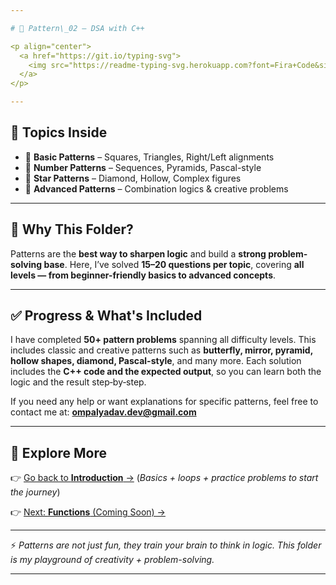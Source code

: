 ```yaml
---

# 🎨 Pattern\_02 – DSA with C++

<p align="center">
  <a href="https://git.io/typing-svg">
    <img src="https://readme-typing-svg.herokuapp.com?font=Fira+Code&size=22&pause=1000&color=F7B93E&center=true&vCenter=true&width=600&lines=⭐+Mastering+Patterns;📐+15-20+Questions+per+Topic;🚀+From+Basic+to+Advanced+Logic;✅+50%2B+Pattern+Problems+Completed" alt="Typing Animation" />
  </a>
</p>

---
```


## 📂 Topics Inside

* 🔹 **Basic Patterns** – Squares, Triangles, Right/Left alignments
* 🔹 **Number Patterns** – Sequences, Pyramids, Pascal-style
* 🔹 **Star Patterns** – Diamond, Hollow, Complex figures
* 🔹 **Advanced Patterns** – Combination logics & creative problems

---

## 🎯 Why This Folder?

Patterns are the **best way to sharpen logic** and build a **strong problem-solving base**.
Here, I’ve solved **15–20 questions per topic**, covering **all levels — from beginner-friendly basics to advanced concepts**.

---

## ✅ Progress & What's Included

I have completed **50+ pattern problems** spanning all difficulty levels. This includes classic and creative patterns such as **butterfly, mirror, pyramid, hollow shapes, diamond, Pascal-style**, and many more. Each solution includes the **C++ code and the expected output**, so you can learn both the logic and the result step‑by‑step.

If you need any help or want explanations for specific patterns, feel free to contact me at: **[ompalyadav.dev@gmail.com](mailto:ompalyadav.dev@gmail.com)**

---

## 🔗 Explore More

👉 [Go back to **Introduction** →](../Introduction)
(*Basics + loops + practice problems to start the journey*)

👉 [Next: **Functions** (Coming Soon) →](../Functions)

---

⚡ *Patterns are not just fun, they train your brain to think in logic. This folder is my playground of creativity + problem-solving.*

---
